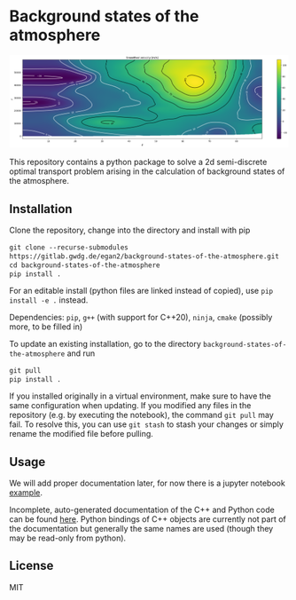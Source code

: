 # Background states of the atmosphere

![image](assets/cover_picture.png )

This repository contains a python package to solve a 2d semi-discrete optimal transport problem arising in the calculation of background states of the atmosphere. 

## Installation

Clone the repository, change into the directory and install with pip

```
git clone --recurse-submodules https://gitlab.gwdg.de/egan2/background-states-of-the-atmosphere.git
cd background-states-of-the-atmosphere
pip install .
```

For an editable install (python files are linked instead of copied), use `pip install -e .` instead.

Dependencies: `pip`, `g++` (with support for C++20), `ninja`, `cmake` (possibly more, to be filled in)

To update an existing installation, go to the directory `background-states-of-the-atmosphere` and run

```
git pull
pip install .
```

If you installed originally in a virtual environment, make sure to have the same configuration when updating.
If you modified any files in the repository (e.g. by executing the notebook), the command `git pull` may fail. To resolve this, you can use `git stash` to stash your changes or simply rename the modified file before pulling.

## Usage

We will add proper documentation later, for now there is a jupyter notebook [example](examples/example.ipynb).

Incomplete, auto-generated documentation of the C++ and Python code can be found [here](https://egan2.pages.gwdg.de/background-states-of-the-atmosphere/). Python bindings of C++ objects are currently not part of the documentation but generally the same names are used (though they may be read-only from python).

## License
MIT


